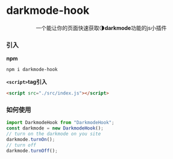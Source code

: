 # darkmode-hook

<p align=center>一个能让你的页面快速获取🌗<strong>darkmode</strong>功能的js小插件</p>

### 引入

**npm**
```bash
npm i darkmode-hook
```

**`<script>`tag引入**
```html
<script src="./src/index.js"></script>
```

### 如何使用

```javascript
import DarkmodeHook from "DarkmodeHook";
const darkmode = new DarkmodeHook();
// turn on the darkmode on you site
darkmode.turnOn();
// turn off
darkmode.turnOff();
```

